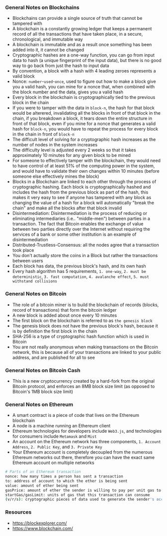 ### General Notes on Blockchains

* Blockchains can provide a single source of truth that cannot be tampered with
* A blockchain is a constantly growing ledger that keeps a permanent record of all the transactions that have taken place, in a secure, chronological, and immutable way
* A blockchain is immutable and as a result once something has been added into it, it cannot be changed
* Cryptographic hashes are a one-way function, you can go from input data to hash (a unique fingerprint of the input data), but there is no good way to go back from just the hash to input data
* By convention, a block with a hash with 4 leading zeroes represents a valid block
* Nonce: `number`-`used`-`once`, used to figure out how to make a block give you a valid hash, you can mine for a nonce that, when combined with the block number and the data, gives you a valid hash
* Every block in the blockchain is cryptographically tied to the previous block in the chain
* If you were to tamper with the data in `block-n`, the hash for that block would be alterered, invalidating all the blocks in front of that block in the chain, if you breakdown a block, it tears down the entire structure in front of that block, even if you mine for a nonce that generates a valid hash for `block-n`, you would have to repeat the process for every block in the chain in front of `block-n`
* The difficult level of solving for a cryptographic hash increases as the number of nodes in the system increases
* The difficulty level is adjusted every 2 weeks so that it takes approximately 10 minutes for any given block to be mined
* For someone to effectively tamper with the blockchain, they would need to have control of at least 51% of the computing power in the system, and would have to validate their own changes within 10 minutes (before someone else effectively mines the block)
* Blocks in a Blockchain are linked to each other through the process of cryptographic hashing. Each block is cryptographically hashed and includes the hash from the previous block as part of the hash, this makes it very easy to see if anyone has tampered with any block as changing the value of a hash for a block will automatically "break the chain" and make all the blocks after that block invalid
* Disintermediation: Disintermediation is the process of reducing or eliminating intermediaries (i.e.. "middle-men") between parties in a transaction. The fact that Bitcoin enables the exchange of value between two parties directly over the Internet without requiring the services of a bank or some other institution is an example of disintermediation
* Distributed-Trustless-Consensus: all the nodes agree that a transaction took place
* You don't actually store the coins in a Block but rather the transactions between users
* Each block has data, the previous block's hash, and its own hash
* Every hash algorithm has 5 requirements, `1. one-way`, `2. must be deterministic`, `3. fast computation`, `4. avalanche effect`, `5. must withstand collisions`

### General Notes on Bitcoin

* The role of a bitcoin miner is to build the blockchain of records (blocks, record of transactions) that form the bitcoin ledger
* A new block is added about once every 10 minutes
* The first block on the blockchain is referred to as `the genesis block`
* The genesis block does not have the previous block's hash, because it is by definition the first block in the chain
* SHA-256 is a type of cryptographic hash function which is used in Bitcoin
* You are not really anonymous when making transactions on the Bitcoin network, this is because all of your transactions are linked to your public address, and are published for all to see

### General Notes on Bitcoin Cash

* This is a new cryptocurrency created by a hard-fork from the original Bitcoin protocol, and enforces an 8MB block size limit (as opposed to Bitcoin's 1MB block size limit)

### General Notes on Ethereum

* A smart contract is a piece of code that lives on the Ethereum blockchain
* A node is a machine running an Ethereum client
* Ethereum technologies for developers include `Web3.js`, and technologies for consumers include `Metamask` and `Mist`
* An account on the Ethereum network has three components, `1. Account Address`, `2. Public Key`, and `3. Private Key`
* Your Ethereum account is completely decoupled from the numerous Ethereum networks out there, therefore you can have the exact same Ethereum account on multiple networks

```bash
# Parts of an Ethereum transaction
nonce: how many times a person has sent a transaction
to: address of account to which the ether is being sent
value: amount of ether being sent
gasPrice: amount of ether the sender is willing to pay per unit gas to get this transaction processed
startGas/gasLimit: units of gas that this transaction can consume
(v/r/s): cryptographic pieces of data used to generate the sender's account address, generated from the sender's private key
```

### Resources

* https://blockexplorer.com/
* https://www.blockchain.com/

